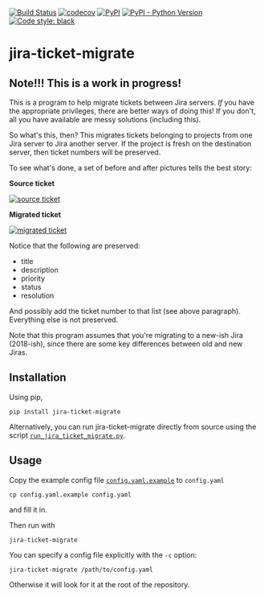 [![Build Status](https://travis-ci.com/mwiens91/jira-ticket-migrate.svg?branch=master)](https://travis-ci.com/mwiens91/jira-ticket-migrate)
[![codecov](https://codecov.io/gh/mwiens91/jira-ticket-migrate/branch/master/graph/badge.svg)](https://codecov.io/gh/mwiens91/jira-ticket-migrate)
[![PyPI](https://img.shields.io/pypi/v/jira-ticket-migrate.svg)](https://pypi.org/project/jira-ticket-migrate/)
[![PyPI - Python Version](https://img.shields.io/pypi/pyversions/jira-ticket-migrate.svg)](https://pypi.org/project/jira-ticket-migrate/)
[![Code style: black](https://img.shields.io/badge/code%20style-black-000000.svg)](https://github.com/ambv/black)


# jira-ticket-migrate

## Note!!! This is a work in progress!

This is a program to help migrate tickets between Jira servers. *If* you
have the appropriate privileges, there are better ways of doing this! If
you don't, all you have available are messy solutions (including this).

So what's this, then? This migrates tickets belonging to projects from
one Jira server to Jira another server. If the project is fresh on the
destination server, then ticket numbers will be preserved.

To see what's done, a set of before and after pictures tells the best
story:

**Source ticket**

[![source ticket](https://i.imgur.com/UcbywFd.png)](https://i.imgur.com/KkGAD7b.png)

**Migrated ticket**

[![migrated ticket](https://i.imgur.com/ddMvuBd.png)](https://i.imgur.com/qIBUhQv.png)

Notice that the following are preserved:

+ title
+ description
+ priority
+ status
+ resolution

And possibly add the ticket number to that list (see above paragraph).
Everything else is not preserved.

Note that this program assumes that you're migrating to a new-ish Jira
(2018-ish), since there are some key differences between old and new
Jiras.

## Installation

Using pip,

```
pip install jira-ticket-migrate
```

Alternatively, you can run jira-ticket-migrate directly from source
using the script
[`run_jira_ticket_migrate.py`](run_jira_ticket_migrate.py).

## Usage

Copy the example config file
[`config.yaml.example`](config.yaml.example) to `config.yaml`

```
cp config.yaml.example config.yaml
```

and fill it in.

Then run with

```
jira-ticket-migrate
```

You can specify a config file explicitly with the `-c` option:

```
jira-ticket-migrate /path/to/config.yaml
```

Otherwise it will look for it at the root of the repository.
